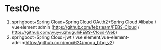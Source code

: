 # TestOne
1. springboot+Spring Cloud+Spring Cloud OAuth2+Spring Cloud Alibaba / vue element admin (https://github.com/febsteam/FEBS-Cloud / https://github.com/wuyouzhuguli/FEBS-Cloud-Web)
2. springboot+Spring Cloud+jwt /  vue element/vue-element-admin(https://github.com/moxi624/mogu_blog_v2)

